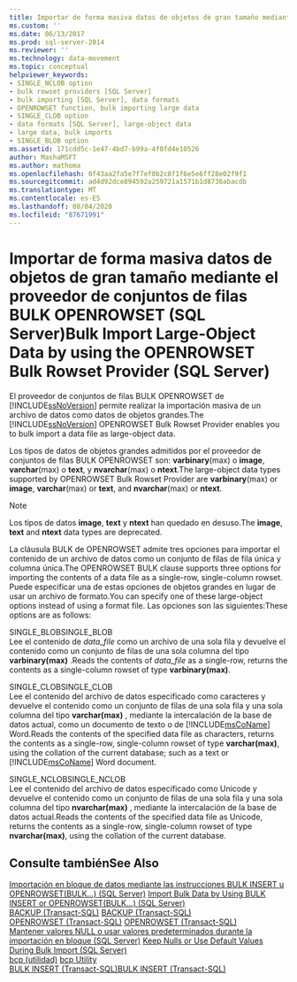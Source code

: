 ```yaml
---
title: Importar de forma masiva datos de objetos de gran tamaño mediante el proveedor de conjuntos de filas bulk OPENROWSET (SQL Server) | Microsoft Docs
ms.custom: ''
ms.date: 06/13/2017
ms.prod: sql-server-2014
ms.reviewer: ''
ms.technology: data-movement
ms.topic: conceptual
helpviewer_keywords:
- SINGLE_NCLOB option
- bulk rowset providers [SQL Server]
- bulk importing [SQL Server], data formats
- OPENROWSET function, bulk importing large data
- SINGLE_CLOB option
- data formats [SQL Server], large-object data
- large data, bulk imports
- SINGLE_BLOB option
ms.assetid: 171cdd5c-1e47-4bd7-b99a-4f0fd4e10526
author: MashaMSFT
ms.author: mathoma
ms.openlocfilehash: 0f43aa2fa5e7f7ef0b2c8f1f6e5e6ff28e02f9f1
ms.sourcegitcommit: ad4d92dce894592a259721a1571b1d8736abacdb
ms.translationtype: MT
ms.contentlocale: es-ES
ms.lasthandoff: 08/04/2020
ms.locfileid: "87671991"
---
```

# <a name="bulk-import-large-object-data-by-using-the-openrowset-bulk-rowset-provider-sql-server"></a><span data-ttu-id="c204a-102">Importar de forma masiva datos de objetos de gran tamaño mediante el proveedor de conjuntos de filas BULK OPENROWSET (SQL Server)</span><span class="sxs-lookup"><span data-stu-id="c204a-102">Bulk Import Large-Object Data by using the OPENROWSET Bulk Rowset Provider (SQL Server)</span></span>
  <span data-ttu-id="c204a-103">El proveedor de conjuntos de filas BULK OPENROWSET de [!INCLUDE[ssNoVersion](../../includes/ssnoversion-md.md)] permite realizar la importación masiva de un archivo de datos como datos de objetos grandes.</span><span class="sxs-lookup"><span data-stu-id="c204a-103">The [!INCLUDE[ssNoVersion](../../includes/ssnoversion-md.md)] OPENROWSET Bulk Rowset Provider enables you to bulk import a data file as large-object data.</span></span>  
  
 <span data-ttu-id="c204a-104">Los tipos de datos de objetos grandes admitidos por el proveedor de conjuntos de filas BULK OPENROWSET son: **varbinary**(max) o **image**, **varchar**(max) o **text**, y **nvarchar**(max) o **ntext**.</span><span class="sxs-lookup"><span data-stu-id="c204a-104">The large-object data types supported by OPENROWSET Bulk Rowset Provider are **varbinary**(max) or **image**, **varchar**(max) or **text**, and **nvarchar**(max) or **ntext**.</span></span>  
  
> [!NOTE]  
>  <span data-ttu-id="c204a-105">Los tipos de datos **image**, **text** y **ntext** han quedado en desuso.</span><span class="sxs-lookup"><span data-stu-id="c204a-105">The **image**, **text** and **ntext** data types are deprecated.</span></span>  
  
 <span data-ttu-id="c204a-106">La cláusula BULK de OPENROWSET admite tres opciones para importar el contenido de un archivo de datos como un conjunto de filas de fila única y columna única.</span><span class="sxs-lookup"><span data-stu-id="c204a-106">The OPENROWSET BULK clause supports three options for importing the contents of a data file as a single-row, single-column rowset.</span></span> <span data-ttu-id="c204a-107">Puede especificar una de estas opciones de objetos grandes en lugar de usar un archivo de formato.</span><span class="sxs-lookup"><span data-stu-id="c204a-107">You can specify one of these large-object options instead of using a format file.</span></span> <span data-ttu-id="c204a-108">Las opciones son las siguientes:</span><span class="sxs-lookup"><span data-stu-id="c204a-108">These options are as follows:</span></span>  
  
 <span data-ttu-id="c204a-109">SINGLE_BLOB</span><span class="sxs-lookup"><span data-stu-id="c204a-109">SINGLE_BLOB</span></span>  
 <span data-ttu-id="c204a-110">Lee el contenido de *data_file* como un archivo de una sola fila y devuelve el contenido como un conjunto de filas de una sola columna del tipo **varbinary(max)** .</span><span class="sxs-lookup"><span data-stu-id="c204a-110">Reads the contents of *data_file* as a single-row, returns the contents as a single-column rowset of type **varbinary(max)**.</span></span>  
  
 <span data-ttu-id="c204a-111">SINGLE_CLOB</span><span class="sxs-lookup"><span data-stu-id="c204a-111">SINGLE_CLOB</span></span>  
 <span data-ttu-id="c204a-112">Lee el contenido del archivo de datos especificado como caracteres y devuelve el contenido como un conjunto de filas de una sola fila y una sola columna del tipo **varchar(max)** , mediante la intercalación de la base de datos actual, como un documento de texto o de [!INCLUDE[msCoName](../../includes/msconame-md.md)] Word.</span><span class="sxs-lookup"><span data-stu-id="c204a-112">Reads the contents of the specified data file as characters, returns the contents as a single-row, single-column rowset of type **varchar(max)**, using the collation of the current database; such as a text or [!INCLUDE[msCoName](../../includes/msconame-md.md)] Word document.</span></span>  
  
 <span data-ttu-id="c204a-113">SINGLE_NCLOB</span><span class="sxs-lookup"><span data-stu-id="c204a-113">SINGLE_NCLOB</span></span>  
 <span data-ttu-id="c204a-114">Lee el contenido del archivo de datos especificado como Unicode y devuelve el contenido como un conjunto de filas de una sola fila y una sola columna del tipo **nvarchar(max)** , mediante la intercalación de la base de datos actual.</span><span class="sxs-lookup"><span data-stu-id="c204a-114">Reads the contents of the specified data file as Unicode, returns the contents as a single-row, single-column rowset of type **nvarchar(max)**, using the collation of the current database.</span></span>  
  
## <a name="see-also"></a><span data-ttu-id="c204a-115">Consulte también</span><span class="sxs-lookup"><span data-stu-id="c204a-115">See Also</span></span>  
 <span data-ttu-id="c204a-116">[Importación en bloque de datos mediante las instrucciones BULK INSERT u OPENROWSET&#40;BULK...&#41; &#40;SQL Server&#41;](import-bulk-data-by-using-bulk-insert-or-openrowset-bulk-sql-server.md) </span><span class="sxs-lookup"><span data-stu-id="c204a-116">[Import Bulk Data by Using BULK INSERT or OPENROWSET&#40;BULK...&#41; &#40;SQL Server&#41;](import-bulk-data-by-using-bulk-insert-or-openrowset-bulk-sql-server.md) </span></span>  
 <span data-ttu-id="c204a-117">[BACKUP &#40;Transact-SQL&#41;](/sql/t-sql/statements/backup-transact-sql) </span><span class="sxs-lookup"><span data-stu-id="c204a-117">[BACKUP &#40;Transact-SQL&#41;](/sql/t-sql/statements/backup-transact-sql) </span></span>  
 <span data-ttu-id="c204a-118">[OPENROWSET &#40;Transact-SQL&#41;](/sql/t-sql/functions/openrowset-transact-sql) </span><span class="sxs-lookup"><span data-stu-id="c204a-118">[OPENROWSET &#40;Transact-SQL&#41;](/sql/t-sql/functions/openrowset-transact-sql) </span></span>  
 <span data-ttu-id="c204a-119">[Mantener valores NULL o usar valores predeterminados durante la importación en bloque &#40;SQL Server&#41;](keep-nulls-or-use-default-values-during-bulk-import-sql-server.md) </span><span class="sxs-lookup"><span data-stu-id="c204a-119">[Keep Nulls or Use Default Values During Bulk Import &#40;SQL Server&#41;](keep-nulls-or-use-default-values-during-bulk-import-sql-server.md) </span></span>  
 <span data-ttu-id="c204a-120">[bcp (utilidad)](../../tools/bcp-utility.md) </span><span class="sxs-lookup"><span data-stu-id="c204a-120">[bcp Utility](../../tools/bcp-utility.md) </span></span>  
 [<span data-ttu-id="c204a-121">BULK INSERT &#40;Transact-SQL&#41;</span><span class="sxs-lookup"><span data-stu-id="c204a-121">BULK INSERT &#40;Transact-SQL&#41;</span></span>](/sql/t-sql/statements/bulk-insert-transact-sql)  
  
  
